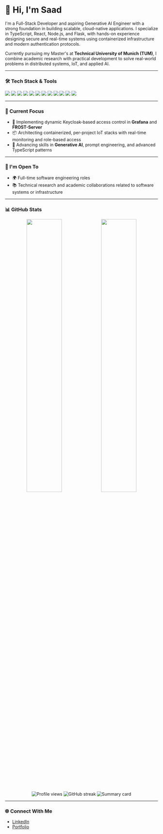 # 👋 Hi, I'm Saad

I'm a Full-Stack Developer and aspiring Generative AI Engineer with a strong foundation in building scalable, cloud-native applications. I specialize in TypeScript, React, Node.js, and Flask, with hands-on experience designing secure and real-time systems using containerized infrastructure and modern authentication protocols.

Currently pursuing my Master's at **Technical University of Munich (TUM)**, I combine academic research with practical development to solve real-world problems in distributed systems, IoT, and applied AI.

---

### 🛠️ Tech Stack & Tools

<p>
  <img src="https://img.shields.io/badge/-TypeScript-3178C6?style=flat&logo=typescript&logoColor=white" />
  <img src="https://img.shields.io/badge/-React-61DAFB?style=flat&logo=react&logoColor=black" />
  <img src="https://img.shields.io/badge/-Node.js-339933?style=flat&logo=node.js&logoColor=white" />
  <img src="https://img.shields.io/badge/-NestJS-E0234E?style=flat&logo=nestjs&logoColor=white" />
  <img src="https://img.shields.io/badge/-Flask-000000?style=flat&logo=flask&logoColor=white" />
  <img src="https://img.shields.io/badge/-Docker-2496ED?style=flat&logo=docker&logoColor=white" />
  <img src="https://img.shields.io/badge/-PostgreSQL-4169E1?style=flat&logo=postgresql&logoColor=white" />
  <img src="https://img.shields.io/badge/-MongoDB-47A248?style=flat&logo=mongodb&logoColor=white" />
  <img src="https://img.shields.io/badge/-Grafana-F46800?style=flat&logo=grafana&logoColor=white" />
  <img src="https://img.shields.io/badge/-Keycloak-000000?style=flat&logo=keycloak&logoColor=white" />
  <img src="https://img.shields.io/badge/-AWS-232F3E?style=flat&logo=amazonaws&logoColor=white" />
  <img src="https://img.shields.io/badge/-GitHub%20Actions-2088FF?style=flat&logo=githubactions&logoColor=white" />
</p>

---

### 🚀 Current Focus

- 🔐 Implementing dynamic Keycloak-based access control in **Grafana** and **FROST-Server**
- 📦 Architecting containerized, per-project IoT stacks with real-time monitoring and role-based access
- 🧠 Advancing skills in **Generative AI**, prompt engineering, and advanced TypeScript patterns

---

### 🤝 I'm Open To

- 🌍 Full-time software engineering roles  
- 📚 Technical research and academic collaborations related to software systems or infrastructure

---

### 📊 GitHub Stats

<p align="center">
  <img src="https://github-readme-stats.vercel.app/api?username=saadzahidi&show_icons=true&theme=radical&count_private=true" width="48%" />
  <img src="https://github-readme-stats.vercel.app/api/top-langs/?username=saadzahidi&layout=compact&theme=radical" width="48%" />
</p>

<p align="center">
  <img src="https://komarev.com/ghpvc/?username=saadzahidi&style=flat-square&color=blue" alt="Profile views" />
  <img src="https://github-readme-streak-stats.herokuapp.com/?user=saadzahidi&theme=radical" alt="GitHub streak" />
  <img src="https://github-profile-summary-cards.vercel.app/api/cards/profile-details?username=saadzahidi&theme=radical" alt="Summary card" />
</p>

---

### 🌐 Connect With Me

- [LinkedIn](https://www.linkedin.com/in/yourprofile)  
- [Portfolio](https://your-portfolio.com) <!-- optional -->
